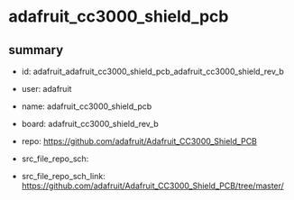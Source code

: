 # adafruit_cc3000_shield_pcb
 
## summary 
* id: adafruit_adafruit_cc3000_shield_pcb_adafruit_cc3000_shield_rev_b
* user: adafruit
* name: adafruit_cc3000_shield_pcb
* board: adafruit_cc3000_shield_rev_b
* repo: https://github.com/adafruit/Adafruit_CC3000_Shield_PCB



* src_file_repo_sch: 
* src_file_repo_sch_link: https://github.com/adafruit/Adafruit_CC3000_Shield_PCB/tree/master/




